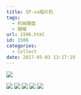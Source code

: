 ```yaml
---
title: SP-sa唱片机
tags:
  - 机械键盘
  - 键帽
url: 1506.html
id: 1506
categories:
  - Collect
date: 2017-05-03 13:17:19
---
```


![](http://ovnmm42yn.bkt.clouddn.com/image/jukebox1.jpg)

<!-- more -->

![](http://ovnmm42yn.bkt.clouddn.com/image/jukebox1.jpg)
![](http://ovnmm42yn.bkt.clouddn.com/image/jukebox2.jpg)
![](http://ovnmm42yn.bkt.clouddn.com/image/jukebox3.jpg)
![](http://ovnmm42yn.bkt.clouddn.com/image/jukebox4.jpg)
![](http://ovnmm42yn.bkt.clouddn.com/image/jukebox5.jpg)